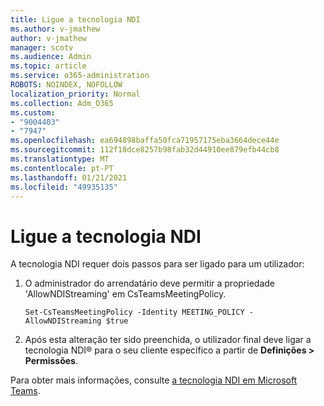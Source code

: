 ```yaml
---
title: Ligue a tecnologia NDI
ms.author: v-jmathew
author: v-jmathew
manager: scotv
ms.audience: Admin
ms.topic: article
ms.service: o365-administration
ROBOTS: NOINDEX, NOFOLLOW
localization_priority: Normal
ms.collection: Adm_O365
ms.custom:
- "9004403"
- "7947"
ms.openlocfilehash: ea694898baffa50fca71957175eba3664dece44e
ms.sourcegitcommit: 112f18dce8257b98fab32d44910ee879efb44cb8
ms.translationtype: MT
ms.contentlocale: pt-PT
ms.lasthandoff: 01/21/2021
ms.locfileid: "49935135"
---
```

# <a name="turn-on-ndi-technology"></a>Ligue a tecnologia NDI

A tecnologia NDI requer dois passos para ser ligado para um utilizador:

1. O administrador do arrendatário deve permitir a propriedade 'AllowNDIStreaming' em CsTeamsMeetingPolicy.

    `Set-CsTeamsMeetingPolicy -Identity MEETING_POLICY -AllowNDIStreaming $true`

2. Após esta alteração ter sido preenchida, o utilizador final deve ligar a tecnologia NDI® para o seu cliente específico a partir de **Definições > Permissões**.

Para obter mais informações, consulte [a tecnologia NDI em Microsoft Teams](https://docs.microsoft.com/microsoftteams/use-ndi-in-meetings).
